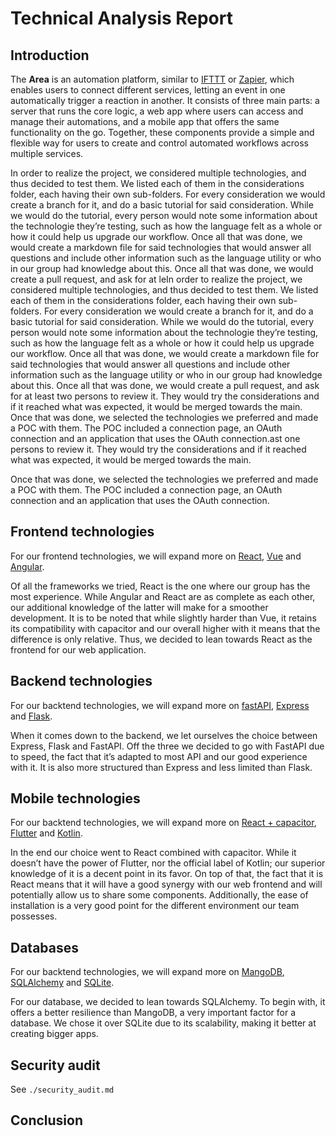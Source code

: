 # Technical Analysis Report

## Introduction

The **Area** is an automation platform, similar to [IFTTT](https://ifttt.com/) or [Zapier](https://zapier.com/),
which enables users to connect different services, letting an event in one automatically trigger a reaction in another.
It consists of three main parts: a server that runs the core logic, a web app where users can access and
manage their automations, and a mobile app that offers the same functionality on the go. Together, these
components provide a simple and flexible way for users to create and control automated workflows across multiple services.


In order to realize the project, we considered multiple technologies, and thus decided to test them.
We listed each of them in the considerations folder, each having their own sub-folders. For every consideration
we would create a branch for it, and do a basic tutorial for said consideration. While we would do the tutorial,
every person would note some information about the technologie they’re testing, such as how the language felt
as a whole or how it could help us upgrade our workflow. Once all that was done, we would create a markdown
file for said technologies that would answer all questions and include other information such as the language
utility or who in our group had knowledge about this. Once all that was done, we would create a pull request,
and ask for at leIn order to realize the project, we considered multiple technologies, and thus decided to test them. We listed each of them in the considerations folder, each having their own sub-folders. For every consideration we would create a branch for it, and do a basic tutorial for said consideration. While we would do the tutorial, every person would note some information about the technologie they’re testing, such as how the language felt as a whole or how it could help us upgrade our workflow. Once all that was done, we would create a markdown file for said technologies that would answer all questions and include other information such as the language utility or who in our group had knowledge about this. Once all that was done, we would create a pull request, and ask for at least two persons to review it. They would try the considerations and if it reached what was expected, it would be merged towards the main.
Once that was done, we selected the technologies we preferred and made a POC with them. The POC included a connection page, an OAuth connection and an application that uses the OAuth connection.ast one persons to review it. They would try the considerations and if it reached what was
expected, it would be merged towards the main.

Once that was done, we selected the technologies we preferred and made a POC with them.
The POC included a connection page, an OAuth connection and an application that uses the OAuth connection.


## Frontend technologies

For our frontend technologies, we will expand more on [React](https://github.com/Sigmapitech/area-techno-tester/tree/main/considerations/front-react), [Vue](https://github.com/Sigmapitech/area-techno-tester/tree/main/considerations/front-vue) and [Angular](https://github.com/Sigmapitech/area-techno-tester/tree/main/considerations/front-angular).

Of all the frameworks we tried, React is the one where our group has the most experience. While Angular and
React are as complete as each other, our additional knowledge of the latter will make for a smoother development.
It is to be noted that while slightly harder than Vue, it retains its compatibility with capacitor and our
overall higher with it means that the difference is only relative. Thus, we decided to lean towards React as
the frontend for our web application.

## Backend technologies

For our backtend technologies, we will expand more on [fastAPI](https://github.com/Sigmapitech/area-techno-tester/tree/main/considerations/back-fastapi), [Express](https://github.com/Sigmapitech/area-techno-tester/tree/main/considerations/back-express) and [Flask](https://github.com/Sigmapitech/area-techno-tester/tree/main/considerations/back-flask).

When it comes down to the backend, we let ourselves the choice between Express, Flask and FastAPI. Off the
three we decided to go with FastAPI due to speed, the fact that it’s adapted to most API and our good experience with it.
It is also more structured than Express and less limited than Flask.


## Mobile technologies

For our backtend technologies, we will expand more on [React + capacitor](https://github.com/Sigmapitech/area-techno-tester/tree/main/considerations/front-react), [Flutter](https://github.com/Sigmapitech/area-techno-tester/tree/main/considerations/mobile-flutter) and [Kotlin](https://github.com/Sigmapitech/area-techno-tester/tree/main/considerations/mobile-kotlin).

In the end our choice went to React combined with capacitor. While it doesn’t have the power of Flutter,
nor the official label of Kotlin; our superior knowledge of it is a decent point in its favor.
On top of that, the fact that it is React means that it will have a good synergy with our web frontend and
will potentially allow us to share some components. Additionally, the ease of installation is a very good point
for the different environment our team possesses.


## Databases

For our backtend technologies, we will expand more on [MangoDB](https://github.com/Sigmapitech/area-techno-tester/tree/main/considerations/db-mongo), [SQLAlchemy](https://github.com/Sigmapitech/area-techno-tester/tree/main/considerations/db-sqlalchemy) and [SQLite](https://github.com/Sigmapitech/area-techno-tester/tree/main/considerations/db-sqlite).

For our database, we decided to lean towards SQLAlchemy. To begin with, it offers a better resilience
than MangoDB, a very important factor for a database. We chose it over SQLite due to its scalability,
making it better at creating bigger apps. 

## Security audit
See `./security_audit.md`

## Conclusion

